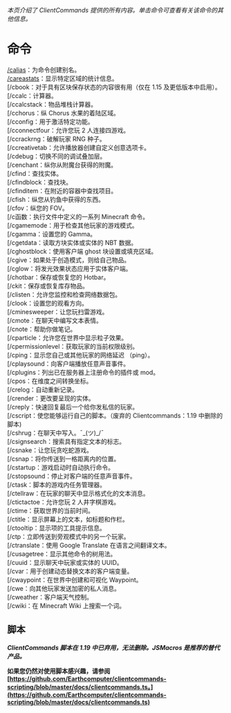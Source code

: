 *本页介绍了 ClientCommands 提供的所有内容。单击命令可查看有关该命令的其他信息。*

# 命令
[/calias](MCclientmod/ccmods/calias.md)：为命令创建别名。
<br>[/careastats](careastats.md)：显示特定区域的统计信息。
<br>[/cbook：对于具有区块保存状态的内容很有用（仅在 1.15 及更低版本中启用）。
<br>[/ccalc：计算器。
<br>[/ccalcstack：物品堆栈计算器。
<br>[/cchorus：纵 Chorus 水果的着陆区域。
<br>[/cconfig：用于激活特定功能。
<br>[/cconnectfour：允许您玩 2 人连接四游戏。
<br>[/ccrackrng：破解玩家 RNG 种子。
<br>[/ccreativetab：允许播放器创建自定义创意选项卡。
<br>[/cdebug：切换不同的调试叠加层。
<br>[/cenchant：纵你从附魔台获得的附魔。
<br>[/cfind：查找实体。
<br>[/cfindblock：查找块。
<br>[/cfinditem：在附近的容器中查找项目。
<br>[/cfish：纵您从钓鱼中获得的东西。
<br>[/cfov：纵您的 FOV。
<br>[/c函数：执行文件中定义的一系列 Minecraft 命令。
<br>[/cgamemode：用于检查其他玩家的游戏模式。
<br>[/cgamma：设置您的 Gamma。
<br>[/cgetdata：读取方块实体或实体的 NBT 数据。
<br>[/cghostblock：使用客户端 ghost 块设置或填充区域。
<br>[/cgive：如果处于创造模式，则给自己物品。
<br>[/cglow：将发光效果状态应用于实体客户端。
<br>[/chotbar：保存或恢复您的 Hotbar。
<br>[/ckit：保存或恢复库存物品。
<br>[/clisten：允许您监控和检查网络数据包。
<br>[/clook：设置您的观看方向。
<br>[/cminesweeper：让您玩扫雷游戏。
<br>[/cmote：在聊天中编写文本表情。
<br>[/cnote：帮助你做笔记。
<br>[/cparticle：允许您在世界中显示粒子效果。
<br>[/cpermissionlevel：获取玩家的当前权限级别。
<br>[/cping：显示您自己或其他玩家的网络延迟 （ping）。
<br>[/cplaysound：向客户端播放任意声音事件。
<br>[/cplugins：列出已在服务器上注册命令的插件或 mod。
<br>[/cpos：在维度之间转换坐标。
<br>[/crelog：自动重新记录。
<br>[/crender：更改要呈现的实体。
<br>[/creply：快速回复最后一个给你发私信的玩家。
<br>[/cscript：使您能够运行自己的脚本。（废弃的 Clientcommands：1.19 中删除的脚本)
<br>[/cshrug：在聊天中写入。¯\_(ツ)_/¯
<br>[/csignsearch：搜索具有指定文本的标志。
<br>[/csnake：让您玩贪吃蛇游戏。
<br>[/csnap：将你传送到一格距离内的位置。
<br>[/cstartup：游戏启动时自动执行命令。
<br>[/cstopsound：停止对客户端的任意声音事件。
<br>[/ctask：脚本的游戏内任务管理器。
<br>[/ctellraw：在玩家的聊天中显示格式化的文本消息。
<br>[/ctictactoe：允许您玩 2 人井字棋游戏。
<br>[/ctime：获取世界的当前时间。
<br>[/ctitle：显示屏幕上的文本，如标题和作栏。
<br>[/ctooltip：显示项的工具提示信息。
<br>[/ctp：立即传送到旁观模式中的另一个玩家。
<br>[/ctranslate：使用 Google Translate 在语言之间翻译文本。
<br>[/cusagetree：显示其他命令的树用法。
<br>[/cuuid：显示聊天中玩家或实体的 UUID。
<br>[/cvar：用于创建动态替换文本的客户端变量。
<br>[/cwaypoint：在世界中创建和可视化 Waypoint。
<br>[/cwe：向其他玩家发送加密的私人消息。
<br>[/cweather：客户端天气控制。
<br>[/cwiki：在 Minecraft Wiki 上搜索一个词。
## 脚本
***ClientCommands 脚本在 1.19 中已弃用，无法删除。JSMacros 是推荐的替代产品。***

**如果您仍然对使用脚本感兴趣，请参阅 [https://github.com/Earthcomputer/clientcommands-scripting/blob/master/docs/clientcommands.ts。](https://github.com/Earthcomputer/clientcommands-scripting/blob/master/docs/clientcommands.ts)**